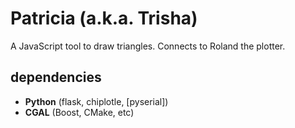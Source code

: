 # Patricia (a.k.a. Trisha)

A JavaScript tool to draw triangles. Connects to Roland the plotter.

## dependencies

- **Python** (flask, chiplotle, [pyserial])
- **CGAL** (Boost, CMake, etc)

